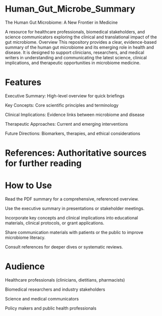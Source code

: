 # Human_Gut_Microbe_Summary

The Human Gut Microbiome: A New Frontier in Medicine

A resource for healthcare professionals, biomedical stakeholders, and science communicators exploring the clinical and translational impact of the gut microbiome.
Overview
This repository provides a clear, evidence-based summary of the human gut microbiome and its emerging role in health and disease. It is designed to support clinicians, researchers, and medical writers in understanding and communicating the latest science, clinical implications, and therapeutic opportunities in microbiome medicine.
# Features
Executive Summary: High-level overview for quick briefings

Key Concepts: Core scientific principles and terminology


Clinical Implications: Evidence links between microbiome and disease

Therapeutic Approaches: Current and emerging interventions

Future Directions: Biomarkers, therapies, and ethical considerations

# References: Authoritative sources for further reading

# How to Use
Read the PDF summary for a comprehensive, referenced overview.

Use the executive summary in presentations or stakeholder meetings.

Incorporate key concepts and clinical implications into educational materials, clinical protocols, or grant applications.

Share communication materials with patients or the public to improve microbiome literacy.

Consult references for deeper dives or systematic reviews.

# Audience

Healthcare professionals (clinicians, dietitians, pharmacists)

Biomedical researchers and industry stakeholders

Science and medical communicators

Policy makers and public health professionals
